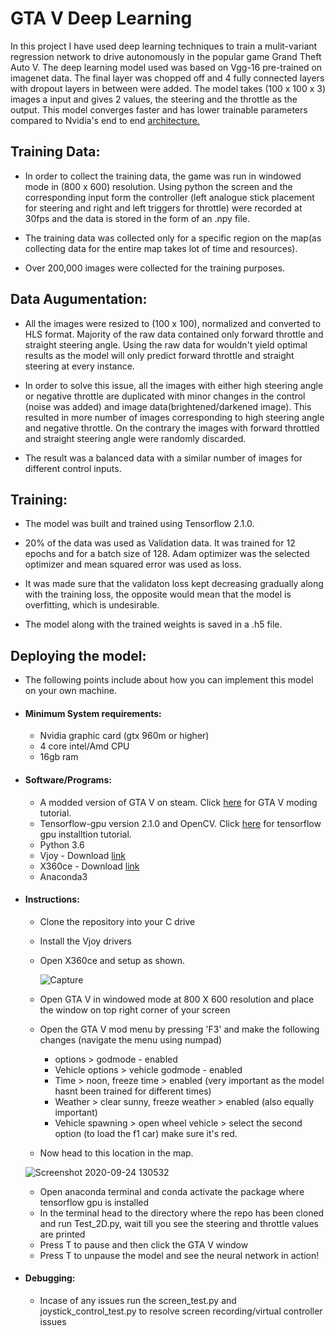 # GTA V Deep Learning
In this project I have used deep learning techniques to train a mulit-variant regression network to drive autonomously
in the popular game Grand Theft Auto V. The deep learning model used was based on Vgg-16 pre-trained on imagenet data.
The final layer was chopped off and 4 fully connected layers with dropout layers in between were added. The model takes
(100 x 100 x 3) images a input and gives 2 values, the steering and the throttle as the output. This model converges faster
and has lower trainable parameters compared to Nvidia's end to end [architecture.](https://images.nvidia.com/content/tegra/automotive/images/2016/solutions/pdf/end-to-end-dl-using-px.pdf)

## Training Data:
+ In order to collect the training data, the game was run in windowed mode in (800 x 600) resolution. Using python the screen and 
the corresponding input form the controller (left analogue stick placement for steering and right and left triggers for throttle) were recorded at 30fps
and the data is stored in the form of an .npy file. 

* The training data was collected only for a specific region on the map(as collecting data for the entire map takes lot of time and resources). 

* Over 200,000 images were collected for the training purposes.

## Data Augumentation:
* All the images were resized to (100 x 100), normalized and converted to HLS format. Majority of the raw data contained only forward throttle and
straight steering angle. Using the raw data for wouldn't yield optimal results as the model will only predict forward throttle and straight steering at every instance.

* In order to solve this issue, all the images with either high steering angle or negative throttle are duplicated with minor changes in the control (noise was added) 
and image data(brightened/darkened image). This resulted in more number of images corresponding to high steering angle and negative throttle. On the contrary the images with forward throttled and straight steering angle were randomly discarded. 

* The result was a balanced data with a similar number of images for different control inputs.

## Training:
* The model was built and trained using Tensorflow 2.1.0.

* 20% of the data was used as Validation data. It was trained for 12 epochs and for a batch size of 128.
Adam optimizer was the selected optimizer and mean squared error was used as loss.

* It was made sure that the validaton loss kept decreasing gradually along with the training loss, the opposite would mean that the model is overfitting, which is undesirable.

+ The model along with the trained weights is saved in a .h5 file.

## Deploying the model:
+ The following points include about how you can implement this model on your own machine.

+ #### Minimum System requirements:
  + Nvidia graphic card (gtx 960m or higher)
  + 4 core intel/Amd CPU
  + 16gb ram
  
+ #### Software/Programs:
  + A modded version of GTA V on steam. Click [here](https://www.youtube.com/watch?v=9zwLiurObSU) for GTA V moding tutorial.
  + Tensorflow-gpu version 2.1.0 and OpenCV. Click [here](https://www.youtube.com/watch?v=xQVOaTUm9lM) for tensorflow gpu installtion tutorial.
  + Python 3.6
  + Vjoy - Download [link](http://vjoystick.sourceforge.net/site/index.php/download-a-install/download)
  + X360ce - Download [link](https://www.x360ce.com/)
  + Anaconda3
+ #### Instructions:
  + Clone the repository into your C drive
  + Install the Vjoy drivers
  + Open X360ce and setup as shown.
  
    ![Capture](https://user-images.githubusercontent.com/60246451/94188133-f1876600-fe76-11ea-9561-1ad08050a6b6.PNG)
    
  + Open GTA V in windowed mode at 800 X 600 resolution and place the window on top right corner of your screen
  + Open the GTA V mod menu by pressing 'F3' and make the following changes (navigate the menu using numpad)
    + options > godmode - enabled
    + Vehicle options > vehicle godmode - enabled
    + Time > noon, freeze time > enabled (very important as the model hasnt been trained for different times)
    + Weather > clear sunny, freeze weather > enabled (also equally important)
    + Vehicle spawning > open wheel vehicle > select the second option (to load the f1 car) make sure it's red.
   + Now head to this location in the map.
   
   ![Screenshot 2020-09-24 130532](https://user-images.githubusercontent.com/60246451/94187964-b71dc900-fe76-11ea-94c7-64dffb057271.png)
   
   + Open anaconda terminal and conda activate the package where tensorflow gpu is installed
   + In the terminal head to the directory where the repo has been cloned and run Test_2D.py, wait till you see the steering and throttle values are printed
   + Press T to pause and then click the GTA V window
   + Press T to unpause the model and see the neural network in action!
 + #### Debugging:
   + Incase of any issues run the screen_test.py and joystick_control_test.py to resolve screen recording/virtual controller issues
 
 




